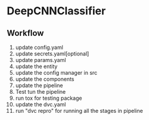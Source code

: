 # DeepCNNClassifier

## Workflow

1. update config.yaml
2. update secrets.yaml[optional]
3. update params.yaml
4. update the entity
5. update the config manager in src
6. update the components
7. update the pipeline
8. Test tun the pipeline
9. run tox for testing package
10. update the dvc.yaml
11. run "dvc repro" for running all the stages in pipeline
